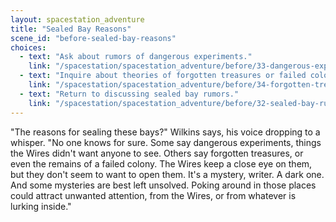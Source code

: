 ```yaml
---
layout: spacestation_adventure
title: "Sealed Bay Reasons"
scene_id: "before-sealed-bay-reasons"
choices:
  - text: "Ask about rumors of dangerous experiments."
    link: "/spacestation/spacestation_adventure/before/33-dangerous-experiments/"
  - text: "Inquire about theories of forgotten treasures or failed colonies."
    link: "/spacestation/spacestation_adventure/before/34-forgotten-treasures-colonies/"
  - text: "Return to discussing sealed bay rumors."
    link: "/spacestation/spacestation_adventure/before/32-sealed-bay-rumors/"
---
```


"The reasons for sealing these bays?" Wilkins says, his voice dropping to a whisper. "No one knows for sure. Some say dangerous experiments, things the Wires didn't want anyone to see. Others say forgotten treasures, or even the remains of a failed colony. The Wires keep a close eye on them, but they don't seem to want to open them. It's a mystery, writer. A dark one. And some mysteries are best left unsolved. Poking around in those places could attract unwanted attention, from the Wires, or from whatever is lurking inside."
